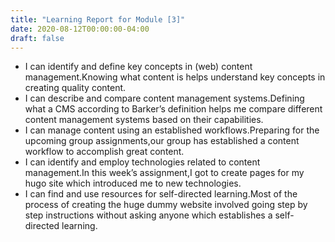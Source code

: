 ```yaml
---
title: "Learning Report for Module [3]"
date: 2020-08-12T00:00:00-04:00
draft: false
---
```

- I can identify and define key concepts in (web) content management.Knowing what content is helps understand key concepts in creating quality content.
- I can describe and compare content management systems.Defining what a CMS according to Barker’s definition helps me compare different content management systems based on their capabilities.
- I can manage content using an established workflows.Preparing for the upcoming group assignments,our group has established a content workflow to accomplish great content.
- I can identify and employ technologies related to content management.In this week’s assignment,I got to create pages for my hugo site which introduced me to new technologies.
- I can find and use resources for self-directed learning.Most of the process of creating the huge dummy website involved going step by step instructions without asking anyone which establishes a self-directed learning.

